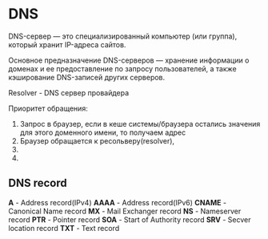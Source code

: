 # DNS

DNS-сервер — это специализированный компьютер (или группа), который хранит IP-адреса сайтов.

Основное предназначение DNS-серверов — хранение информации о доменах и ее предоставление по запросу пользователей, а также кэширование DNS-записей других серверов.

Resolver - DNS сервер провайдера 

Приоритет обращения:

1. Запрос в браузер, если в кеше системы/браузера остались значения для этого доменного имени, то получаем адрес
2. Браузер обращается к ресольверу(resolver),
3. 
4. 

## DNS record

__A__ - Address record(IPv4)
__AAAA__ - Address record(IPv6)
__CNAME__ - Canonical Name record
__MX__ - Mail Exchanger record
__NS__ - Nameserver record
__PTR__ - Pointer record
__SOA__ - Start of Authority record
__SRV__ - Secver location record
__TXT__ - Text record